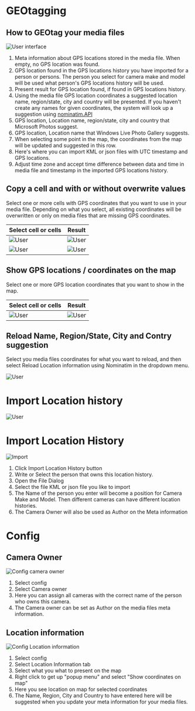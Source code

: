 # GEOtagging

## How to GEOtag your media files
![User interface](map_userinterface.png)

1. Meta information about GPS locations stored in the media file. When empty, no GPS location was found.
2. GPS location found in the GPS locations history you have imported for a person or persons. The person you select for camera make and model will be used what person's GPS locations history will be used.
3. Present result for GPS location found, if found in GPS locations history.
4. Using the media file GPS location coordinates a suggested location name, region/state, city and country will be presented. If you haven't create any names for given coordinates, the system will look up a suggestion using [nominatim.API](https://nominatim.org/)
5. GPS location, Location name, region/state, city and country that Microsoft Photos suggest.
6. GPS location, Location name that Windows Live Photo Gallery suggests.
7. When selecting some point in the map, the coordinates from the map will be updated and suggested in this row.
8. Here's where you can import KML or json files with UTC timestamp and GPS locations.
9. Adjust time zone and accept time difference between data and time in media file and timestamp in the imported GPS locations history.

## Copy a cell and with or without overwrite values

Select one or more cells with GPS coordinates that you want to use in your media file. Depending on what you select, all existing coordinates will be overwritten or only on media files that are missing GPS coordinates.

Select cell or cells | Result
--|--
![User](map_copy-and-not-overwrite.png) | ![User](map_copy-and-not-overwrite-done.png)
![User](map_copy-and-not-overwrite-location-information.png) | ![User](map_copy-and-not-overwrite-location-information-done.png)

## Show GPS locations / coordinates on the map

Select one or more GPS location coordinates that you want to show in the map.

Select cell or cells | Result
--|--
![User](map_show-coordinates-on-map.png) | ![User](map_show-coordinates-on-map-result.png)

## Reload Name, Region/State, City and Contry suggestion
Select you media files coordinates for what you want to reload, and then select Reload Location information using Nominatim in the dropdown menu.

![User](map_reload_using_nominatim_API.png)

# Import Location history

![User](import-location-history.png)

# Import Location History
![Import](import-location-history.png)
1. Click Import Location History button
2. Write or Select the person that owns this location history.
3. Open the File Dialog
4. Select the file KML or json file you like to import
5. The Name of the person you enter will become a position for Camera Make and Model. Then different cameras can have different location histories.
6. The Camera Owner will also be used as Author on the Meta information

# Config

## Camera Owner
![Config camera owner](config_camera-owner.png)

1. Select config
2. Select Camera owner
3. Here you can assign all cameras with the correct name of the person who owns this camera.
4. The Camera owner can be set as Author on the media files meta information.

## Location information
![Config Location information](config_location-information.png)

1. Select config
2. Select Location Information tab
3. Select what you what to present on the map
4. Right click to get up "popup menu" and select "Show coordinates on map"
5. Here you see location on map for selected coordinates
6. The Name, Region, City and Country to have entered here will be suggested when you update your meta information for your media files.

